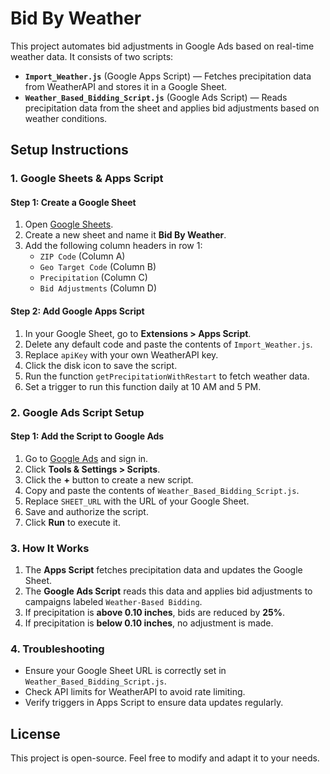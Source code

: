 # Bid By Weather

This project automates bid adjustments in Google Ads based on real-time weather data. It consists of two scripts:

- **`Import_Weather.js`** (Google Apps Script) — Fetches precipitation data from WeatherAPI and stores it in a Google Sheet.
- **`Weather_Based_Bidding_Script.js`** (Google Ads Script) — Reads precipitation data from the sheet and applies bid adjustments based on weather conditions.

## Setup Instructions

### 1. Google Sheets & Apps Script

#### Step 1: Create a Google Sheet
1. Open [Google Sheets](https://docs.google.com/spreadsheets/).
2. Create a new sheet and name it **Bid By Weather**.
3. Add the following column headers in row 1:
   - `ZIP Code` (Column A)
   - `Geo Target Code` (Column B)
   - `Precipitation` (Column C)
   - `Bid Adjustments` (Column D)

#### Step 2: Add Google Apps Script
1. In your Google Sheet, go to **Extensions > Apps Script**.
2. Delete any default code and paste the contents of `Import_Weather.js`.
3. Replace `apiKey` with your own WeatherAPI key.
4. Click the disk icon to save the script.
5. Run the function `getPrecipitationWithRestart` to fetch weather data.
6. Set a trigger to run this function daily at 10 AM and 5 PM.

### 2. Google Ads Script Setup

#### Step 1: Add the Script to Google Ads
1. Go to [Google Ads](https://ads.google.com/) and sign in.
2. Click **Tools & Settings > Scripts**.
3. Click the **+** button to create a new script.
4. Copy and paste the contents of `Weather_Based_Bidding_Script.js`.
5. Replace `SHEET_URL` with the URL of your Google Sheet.
6. Save and authorize the script.
7. Click **Run** to execute it.

### 3. How It Works
1. The **Apps Script** fetches precipitation data and updates the Google Sheet.
2. The **Google Ads Script** reads this data and applies bid adjustments to campaigns labeled `Weather-Based Bidding`.
3. If precipitation is **above 0.10 inches**, bids are reduced by **25%**.
4. If precipitation is **below 0.10 inches**, no adjustment is made.

### 4. Troubleshooting
- Ensure your Google Sheet URL is correctly set in `Weather_Based_Bidding_Script.js`.
- Check API limits for WeatherAPI to avoid rate limiting.
- Verify triggers in Apps Script to ensure data updates regularly.

## License
This project is open-source. Feel free to modify and adapt it to your needs.

